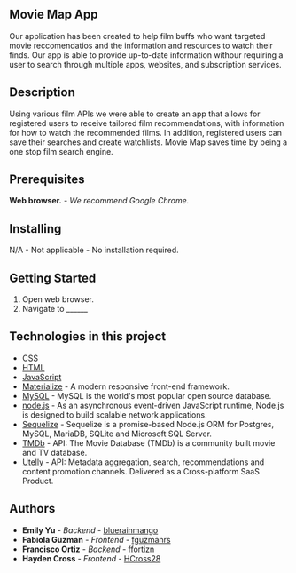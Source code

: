 ## Movie Map App
Our application has been created to help film buffs who want targeted movie reccomendatios and the information and resources to watch their finds. Our app is able to provide up-to-date information withour requiring a user to search through multiple apps, websites, and subscription services.

## Description
Using various film APIs we were able to create an app that allows for registered users to receive tailored film recommendations, with information for how to watch the recommended films. In addition, registered users can save their searches and create watchlists. Movie Map saves time by being a one stop film search engine.

## Prerequisites
**Web browser.** - *We recommend Google Chrome.*

## Installing
N/A - Not applicable - No installation required.

## Getting Started
1. Open web browser.
2. Navigate to ______

## Technologies in this project
* [CSS](https://www.w3.org/Style/CSS/Overview.en.html/)
* [HTML](https://www.w3.org/html/)
* [JavaScript](https://www.javascript.com/)
* [Materialize](https://materializecss.com/) - A modern responsive front-end framework.
* [MySQL](https://www.mysql.com/) - MySQL is the world's most popular open source database.
* [node.js](https://nodejs.org/en/) - As an asynchronous event-driven JavaScript runtime, Node.js is designed to build scalable network applications.
* [Sequelize](https://sequelize.org/) - Sequelize is a promise-based Node.js ORM for Postgres, MySQL, MariaDB, SQLite and Microsoft SQL Server.
* [TMDb](https://www.themoviedb.org/documentation/api/) - API: The Movie Database (TMDb) is a community built movie and TV database.
* [Utelly](https://www.utelly.com/) - API: Metadata aggregation, search, recommendations and content promotion channels. Delivered as a Cross-platform SaaS Product.

## Authors
* **Emily Yu** - *Backend* - [bluerainmango](https://github.com/bluerainmango)
* **Fabiola Guzman** - *Frontend* - [fguzmanrs](https://github.com/fguzmanrs)
* **Francisco Ortiz** - *Backend* - [ffortizn](https://github.com/ffortizn)
* **Hayden Cross** - *Frontend* - [HCross28](https://github.com/HCross28)
